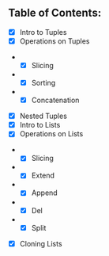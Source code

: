 ## Table of Contents:
- [x] Intro to Tuples
- [x] Operations on Tuples
- - [x] Slicing 
- - [x] Sorting 
- - [x] Concatenation
- [x] Nested Tuples
- [x] Intro to Lists
- [x] Operations on Lists
- - [x] Slicing 
- - [x] Extend 
- - [x] Append 
- - [x] Del
- - [x] Split
- [x] Cloning Lists

